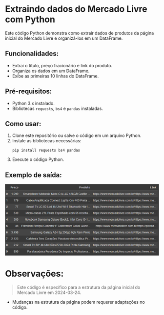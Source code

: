 
  <h1 style{font-size: 24px;}
  >Extraindo dados do Mercado Livre com Python</h1>

  <p style=margin-bottom: 10px;
  >Este código Python demonstra como extrair dados de produtos da página inicial do Mercado Livre e organizá-los em um DataFrame.</p>

  <h2>Funcionalidades:</h2>

  <ul>
    <li>Extrai o título, preço fracionário e link do produto.</li>
    <li>Organiza os dados em um DataFrame.</li>
    <li>Exibe as primeiras 10 linhas do DataFrame.</li>
  </ul>

  <h2>Pré-requisitos:</h2>

  <ul>
    <li>Python 3.x instalado.</li>
    <li>Bibliotecas <code>requests</code>,
       <code
       >bs4</code> e 
      <code>pandas</code> 
      instaladas.</li>
  </ul>

  <h2 style=font-size: 18px;>Como usar:</h2>

  <ol>
    <li>Clone este repositório ou salve o código em um arquivo Python.</li>
    <li>Instale as bibliotecas necessárias:</li>
    <pre><code>pip install requests bs4 pandas</code></pre>
    <li>Execute o código Python.</li>
  </ol>

  <h2 style=font-size: 18px;>Exemplo de saída:</h2>
 <img src="./img/tabela.png" alt="tabela usando DataFrame">

# Observações:

> Este código é específico para a estrutura da página inicial do Mercado Livre em 2024-03-24.

- Mudanças na estrutura da página podem requerer adaptações no código.
